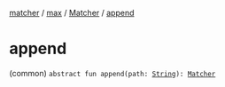 [matcher](../../index.md) / [max](../index.md) / [Matcher](index.md) / [append](./append.md)

# append

(common) `abstract fun append(path: `[`String`](https://kotlinlang.org/api/latest/jvm/stdlib/kotlin/-string/index.html)`): `[`Matcher`](index.md)